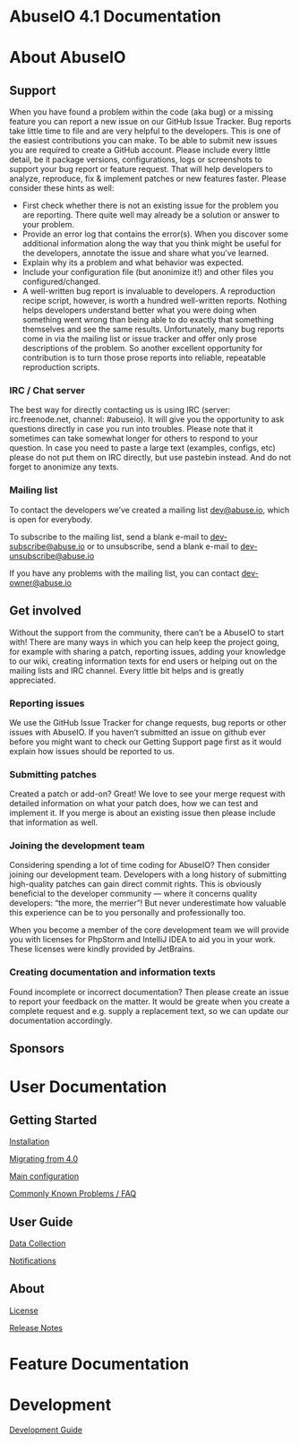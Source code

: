 # AbuseIO 4.1 Documentation

# About AbuseIO

## Support

When you have found a problem within the code (aka bug) or a missing feature you can report a new issue on our GitHub Issue Tracker. Bug reports take little time to file and are very helpful to the developers. This is one of the easiest contributions you can make. To be able to submit new issues you are required to create a GitHub account. Please include every little detail, be it package versions, configurations, logs or screenshots to support your bug report or feature request. That will help developers to analyze, reproduce, fix & implement patches or new features faster. Please consider these hints as well:

- First check whether there is not an existing issue for the problem you are reporting. There quite well may already be a solution or answer to your problem.
- Provide an error log that contains the error(s). When you discover some additional information along the way that you think might be useful for the developers, annotate the issue and share what you’ve learned.
- Explain why its a problem and what behavior was expected.
- Include your configuration file (but anonimize it!) and other files you configured/changed.
- A well-written bug report is invaluable to developers. A reproduction recipe script, however, is worth a hundred well-written reports. Nothing helps developers understand better what you were doing when something went wrong than being able to do exactly that something themselves and see the same results. Unfortunately, many bug reports come in via the mailing list or issue tracker and offer only prose descriptions of the problem. So another excellent opportunity for contribution is to turn those prose reports into reliable, repeatable reproduction scripts.

### IRC / Chat server

The best way for directly contacting us is using IRC (server: irc.freenode.net, channel: #abuseio). It will give you the opportunity to ask questions directly in case you run into troubles. Please note that it sometimes can take somewhat longer for others to respond to your question. In case you need to paste a large text (examples, configs, etc) please do not put them on IRC directly, but use pastebin instead. And do not forget to anonimize any texts.

### Mailing list

To contact the developers we’ve created a mailing list dev@abuse.io, which is open for everybody.

To subscribe to the mailing list, send a blank e-mail to dev-subscribe@abuse.io
or to unsubscribe, send a blank e-mail to dev-unsubscribe@abuse.io

If you have any problems with the mailing list, you can contact dev-owner@abuse.io

## Get involved

Without the support from the community, there can’t be a AbuseIO to start with! 
There are many ways in which you can help keep the project going, for example 
with sharing a patch, reporting issues, adding your knowledge to our wiki, creating 
information texts for end users or helping out on the mailing lists and IRC channel. 
Every little bit helps and is greatly appreciated.

### Reporting issues

We use the GitHub Issue Tracker for change requests, bug reports or other issues with AbuseIO. If you haven’t submitted an issue on github ever before you might want to check our Getting Support page first as it would explain how issues should be reported to us.

### Submitting patches

Created a patch or add-on? Great! We love to see your merge request with detailed information on what your patch does, how we can test and implement it. If you merge is about an existing issue then please include that information as well.

### Joining the development team

Considering spending a lot of time coding for AbuseIO? Then consider joining our development team. Developers with a long history of submitting high-quality patches can gain direct commit rights. This is obviously beneficial to the developer community — where it concerns quality developers: “the more, the merrier”! But never underestimate how valuable this experience can be to you personally and professionally too.

When you become a member of the core development team we will provide you with licenses for PhpStorm and IntelliJ IDEA to aid you in your work. These licenses were kindly provided by JetBrains.

### Creating documentation and information texts

Found incomplete or incorrect documentation? Then please create an issue to report your feedback on the matter. It would be greate when you create a complete request and e.g. supply a replacement text, so we can update our documentation accordingly.

## Sponsors

# User Documentation

## Getting Started

[Installation](installation.md)

[Migrating from 4.0](migration.md)

[Main configuration](configuration_main.md)

[Commonly Known Problems / FAQ](common_problems.md)

## User Guide

[Data Collection](data_collection.md)

[Notifications](notifications.md)

## About

[License](license.md)

[Release Notes](release_notes.md)

# Feature Documentation

# Development

[Development Guide](development.md)

